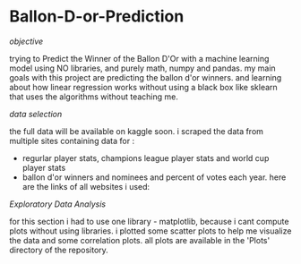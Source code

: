 # Ballon-D-or-Prediction

*objective*

trying to Predict the Winner of the Ballon D'Or with a machine learning model using NO libraries, and purely math, numpy and pandas.
my main goals with this project are predicting the ballon d'or winners. and learning about how linear regression works without using  a black box like sklearn that uses the algorithms without teaching me.

*data selection*


the full data will be available on kaggle soon.
i scraped the data from multiple sites containing data for :
* regurlar player stats, champions league player stats and world cup player stats
* ballon d'or winners and nominees and percent of votes each year.
here are the links of all websites i used:



*Exploratory Data Analysis*

for this section i had to use one library - matplotlib, because i cant compute plots without using libraries.
i plotted some scatter plots to help me visualize the data and some correlation plots.
all plots are available in the 'Plots' directory of the repository.

